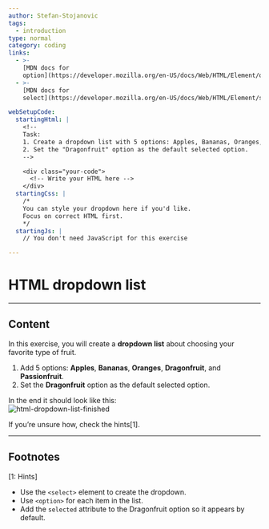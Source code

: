 ```yaml
---
author: Stefan-Stojanovic
tags:
  - introduction
type: normal
category: coding
links:
  - >-
    [MDN docs for
    option](https://developer.mozilla.org/en-US/docs/Web/HTML/Element/option){website}
  - >-
    [MDN docs for
    select](https://developer.mozilla.org/en-US/docs/Web/HTML/Element/select){website}

webSetupCode:
  startingHtml: |
    <!-- 
    Task:
    1. Create a dropdown list with 5 options: Apples, Bananas, Oranges, Dragonfruit, and Passionfruit.
    2. Set the "Dragonfruit" option as the default selected option.
    -->

    <div class="your-code">
      <!-- Write your HTML here -->
    </div>
  startingCss: |
    /* 
    You can style your dropdown here if you'd like.
    Focus on correct HTML first.
    */
  startingJs: |
    // You don't need JavaScript for this exercise

---
```


# HTML dropdown list

---

## Content

In this exercise, you will create a **dropdown list** about choosing your favorite type of fruit.  

1. Add 5 options: **Apples**, **Bananas**, **Oranges**, **Dragonfruit**, and **Passionfruit**.  
2. Set the **Dragonfruit** option as the default selected option.  

In the end it should look like this:  
![html-dropdown-list-finished](https://img.enkipro.com/2505f7757909b744661c93e644f2b534.png)

If you’re unsure how, check the hints[1].

---

## Footnotes

[1: Hints]
- Use the `<select>` element to create the dropdown.  
- Use `<option>` for each item in the list.  
- Add the `selected` attribute to the Dragonfruit option so it appears by default.  
